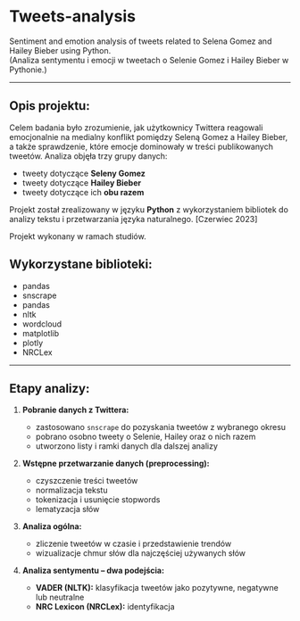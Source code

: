 # Tweets-analysis
Sentiment and emotion analysis of tweets related to Selena Gomez and Hailey Bieber using Python.  
(Analiza sentymentu i emocji w tweetach o Selenie Gomez i Hailey Bieber w Pythonie.)

---

## Opis projektu:  
Celem badania było zrozumienie, jak użytkownicy Twittera reagowali emocjonalnie na medialny konflikt pomiędzy Seleną Gomez a Hailey Bieber, a także sprawdzenie, które emocje dominowały w treści publikowanych tweetów. Analiza objęła trzy grupy danych:  
- tweety dotyczące **Seleny Gomez**  
- tweety dotyczące **Hailey Bieber**  
- tweety dotyczące ich **obu razem**  

Projekt został zrealizowany w języku **Python** z wykorzystaniem bibliotek do analizy tekstu i przetwarzania języka naturalnego. [Czerwiec 2023]
 
Projekt wykonany w ramach studiów. 

## Wykorzystane biblioteki:
   - pandas
   - snscrape
   - pandas
   - nltk
   - wordcloud
   - matplotlib
   - plotly
   - NRCLex
---

## Etapy analizy:  
1. **Pobranie danych z Twittera:**  
   - zastosowano `snscrape` do pozyskania tweetów z wybranego okresu  
   - pobrano osobno tweety o Selenie, Hailey oraz o nich razem
   - utworzono listy i ramki danych dla dalszej analizy

2. **Wstępne przetwarzanie danych (preprocessing):**  
   - czyszczenie treści tweetów 
   - normalizacja tekstu
   - tokenizacja i usunięcie stopwords  
   - lematyzacja słów

3. **Analiza ogólna:**  
   - zliczenie tweetów w czasie i przedstawienie trendów
   - wizualizacje chmur słów dla najczęściej używanych słów  

4. **Analiza sentymentu – dwa podejścia:**  
   - **VADER (NLTK):** klasyfikacja tweetów jako pozytywne, negatywne lub neutralne
   - **NRC Lexicon (NRCLex):** identyfikacja
